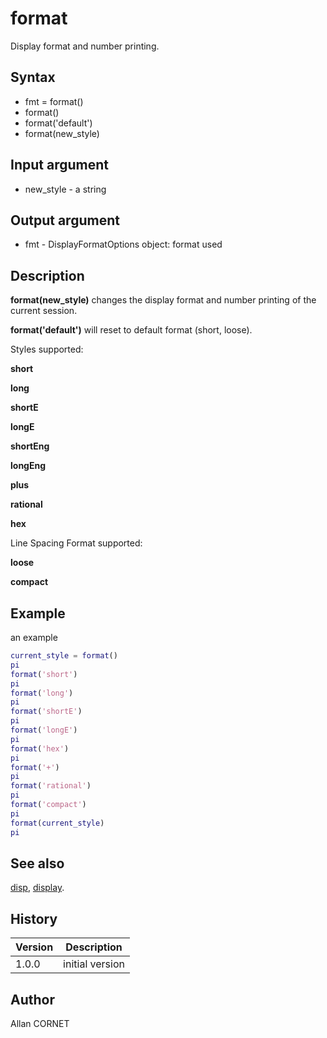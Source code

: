# format

Display format and number printing.

## Syntax

- fmt = format()
- format()
- format('default')
- format(new_style)

## Input argument

- new_style - a string

## Output argument

- fmt - DisplayFormatOptions object: format used

## Description

  <p><b>format(new_style)</b> changes the display format and number printing of the current session.</p>
  <p><b>format('default')</b> will reset to default format (short, loose).</p>
  <p/>
  <p>Styles supported:</p>
  <p>
    <b>short</b>
  </p>
  <p>
    <b>long</b>
  </p>
  <p>
    <b>shortE</b>
  </p>
  <p>
    <b>longE</b>
  </p>
  <p>
    <b>shortEng</b>
  </p>
  <p>
    <b>longEng</b>
  </p>
  <p>
    <b>plus</b>
  </p>
  <p>
    <b>rational</b>
  </p>
  <p>
    <b>hex</b>
  </p>
  <p/>
  <p>Line Spacing Format supported:</p>
  <p>
    <b>loose</b>
  </p>
  <p>
    <b>compact</b>
  </p>

## Example

an example

```matlab
current_style = format()
pi
format('short')
pi
format('long')
pi
format('shortE')
pi
format('longE')
pi
format('hex')
pi
format('+')
pi
format('rational')
pi
format('compact')
pi
format(current_style)
pi
```

## See also

[disp](disp.md), [display](display.md).

## History

| Version | Description     |
| ------- | --------------- |
| 1.0.0   | initial version |

## Author

Allan CORNET
